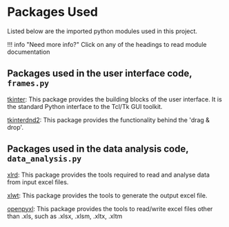 # Packages Used

Listed below are the imported python modules used in this project.

!!! info "Need more info?" Click on any of the headings to read module documentation

## Packages used in the user interface code, `frames.py`

[tkinter](https://docs.python.org/3/library/tkinter.html): This package provides the building blocks of the user interface. It is the standard Python interface to the Tcl/Tk GUI toolkit.

[tkinterdnd2](https://pypi.org/project/tkinterdnd2/): This package provides the functionality behind the 'drag & drop'. 

## Packages used in the data analysis code, `data_analysis.py`

[xlrd](https://pypi.org/project/xlrd/): This package provides the tools required to read and analyse data from input excel files.

[xlwt](https://pypi.org/project/xlwt/): This package provides the tools to generate the output excel file.

[openpyxl](https://pypi.org/project/openpyxl/): This package provides the tools to read/write excel files other than .xls, such as .xlsx, .xlsm, .xltx, .xltm
